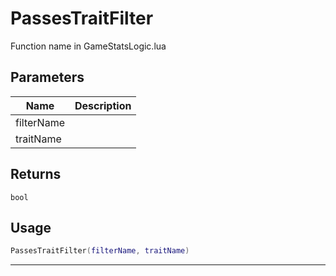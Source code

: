 # PassesTraitFilter

Function name in GameStatsLogic.lua

## Parameters

| Name       | Description |
| ---------- | ----------- |
| filterName |             |
| traitName  |             |

## Returns

`bool`

## Usage

```lua
PassesTraitFilter(filterName, traitName)
```

---
